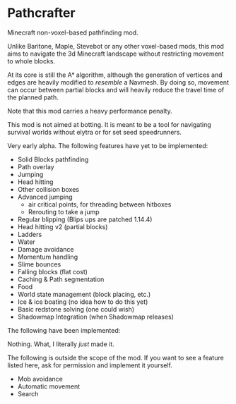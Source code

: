 # Pathcrafter

Minecraft non-voxel-based pathfinding mod.

Unlike Baritone, Maple, Stevebot or any other voxel-based mods, 
this mod aims to navigate the 3d Minecraft landscape without 
restricting movement to whole blocks.

At its core is still the A* algorithm, although the generation of
vertices and edges are heavily modified to _resemble_ a Navmesh.
By doing so, movement can occur between partial blocks and will
heavily reduce the travel time of the planned path.

Note that this mod carries a heavy performance penalty.

This mod is not aimed at botting. It is meant to be a tool for 
navigating survival worlds without elytra or for 
set seed speedrunners.

Very early alpha. The following features have yet to be implemented:

- Solid Blocks pathfinding
- Path overlay
- Jumping
- Head hitting
- Other collision boxes
- Advanced jumping
   - air critical points, for threading between hitboxes
   - Rerouting to take a jump
- Regular blipping (Blips ups are patched 1.14.4)
- Head hitting v2 (partial blocks)
- Ladders
- Water
- Damage avoidance
- Momentum handling
- Slime bounces
- Falling blocks (flat cost)
- Caching & Path segmentation
- Food
- World state management (block placing, etc.)
- Ice & ice boating (no idea how to do this yet)
- Basic redstone solving (one could wish)
- Shadowmap Integration (when Shadowmap releases)

The following have been implemented:

Nothing. What, I literally *just* made it.

The following is outside the scope of the mod. If you want to see
a feature listed here, ask for permission and implement it yourself.

- Mob avoidance
- Automatic movement
- Search